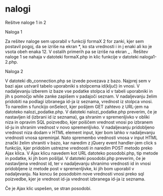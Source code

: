 # nalogi
Rešitve naloge 1 in 2

Naloga 1

Za rešitev naloge sem uporabil v funkciji formaX 2 for zanki, kjer sem postavil pogoj, da se izriše na ekran *, ko sta vrednosti i in j enaki ali ko je vsota obeh enaka 12.
V ostalih primerih pa se izriše na ekran _ .
Rešitev naloge 1 se nahaja v datoteki formaX.php in klic funkcije v datoteki naloga1-2.php.

Naloga 2

V datoteki db_connection.php se izvede povezava z bazo.
Najprej sem v bazi ajax ustvaril tabelo uporabniki s stolpcema id(ključ) in vnosi.  V nadaljevanju izberem iz baze vse podatke stolpca id v tabeli uporabniki in jih s pomočjo while zanke zapišem v padajoči seznam. V nadaljevanju želim pridobiti na podlagi izbranega id-ja iz seznama, vrednost iz stolpca vnosi. To naredim s funckijo onSelect, kjer pošljem GET zahtevo z URL-jem na datoteko nalozi_podatke.php. V datoteki nalozi_podatke.php preverim, če je nastavljen id (izbrani id iz seznama), ga shranim v spremenljivko v obliki niza in opravim SQL poizvedbo, kjer poiščem vrednost vnosi po izbranem id-ju in shranim vrednost v novo spremenljivko. V nadaljevanju pridobljeno vrednost niza dodam v HTML element input, kjer bom lahko v nadaljevanju vrednosti vnosa spreminjal.
Nato spremembo vrednosti  vnosa v input HTML znački želim shraniti v bazo, kar naredim z jQuery event handler-jem click s funkcijo, kjer pridobim ustrezne vrednosti in naredim POST metodo preko Ajax klica. V Ajax klicu navedem kot URL datoteko posodobi.php, tip metode in podatke, ki jih bom pošiljal. V datoteki posodobi.php preverim, če je nastavljena vrednost id, ter v nadaljevanju shranimo vrednosti id in vnosi pridobljene iz metode post v spremenljivke, ki jih bom uporabil v nadaljevanju. Na koncu še posodobim nove vrednosti vnosi preko sql poizvedbe, kjer je vrednost id-ja vrednost izbranega id-ja iz seznama.

Če je Ajax klic uspešen, se stran posodobi. 


